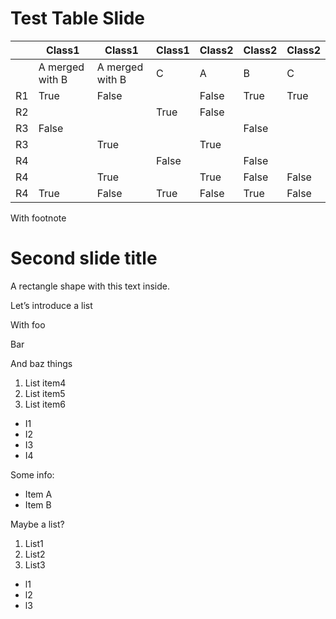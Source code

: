 # Test Table Slide

|    | Class1          | Class1          | Class1   | Class2   | Class2   | Class2   |
|----|-----------------|-----------------|----------|----------|----------|----------|
|    | A merged with B | A merged with B | C        | A        | B        | C        |
| R1 | True            | False           |          | False    | True     | True     |
| R2 |                 |                 | True     | False    |          |          |
| R3 | False           |                 |          |          | False    |          |
| R3 |                 | True            |          | True     |          |          |
| R4 |                 |                 | False    |          | False    |          |
| R4 |                 | True            |          | True     | False    | False    |
| R4 | True            | False           | True     | False    | True     | False    |

With footnote

# Second slide title

A rectangle shape with this text inside.

Let’s introduce a list

With foo

Bar

And baz things

1. List item4
2. List item5
3. List item6

- I1
- I2
- I3
- I4

Some info:

- Item A
- Item B

Maybe a list?

1. List1
2. List2
3. List3

- l1 
- l2
- l3